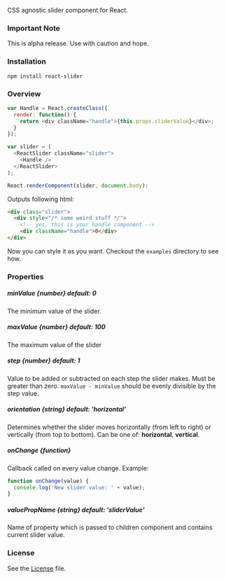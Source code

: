 CSS agnostic slider component for React.

### Important Note

This is alpha release. Use with caution and hope.

### Installation

```
npm install react-slider
```

### Overview

```javascript
var Handle = React,createClass({
  render: function() {
    return <div className="handle">{this.props.sliderValue}</div>;
  }
});

var slider = (
  <ReactSlider className="slider">
    <Handle />
  </ReactSlider>
);

React.renderComponent(slider, document.body);
```

Outputs following html:

```html
<div class="slider">
  <div style="/* some weird stuff */">
    <!-- yes, this is your handle component -->
    <div className="handle">0</div>
</div>
```

Now you can style it as you want. Checkout the ```examples``` directory to see how.

### Properties

##### minValue {number} default: 0

The minimum value of the slider.

##### maxValue {number} default: 100

The maximum value of the slider

##### step {number} default: 1

Value to be added or subtracted on each step the slider makes. Must be greater than zero. ```maxValue - minValue``` should be evenly divisible by the step value.

##### orientation {string} default: 'horizontal'

Determines whether the slider moves horizontally (from left to right) or vertically (from top to bottom). Can be one of: **horizontal**, **vertical**.

##### onChange {function}

Callback called on every value change. Example:

```javascript
function onChange(value) { 
  console.log('New slider value: ' + value); 
}
```

##### valuePropName {string} default: 'sliderValue'

Name of property which is passed to children component and contains current slider value.

### License ###

See the [License](LICENSE) file.
